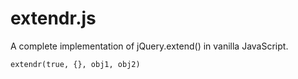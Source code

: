 # extendr.js
A complete implementation of jQuery.extend() in vanilla JavaScript.

    extendr(true, {}, obj1, obj2)